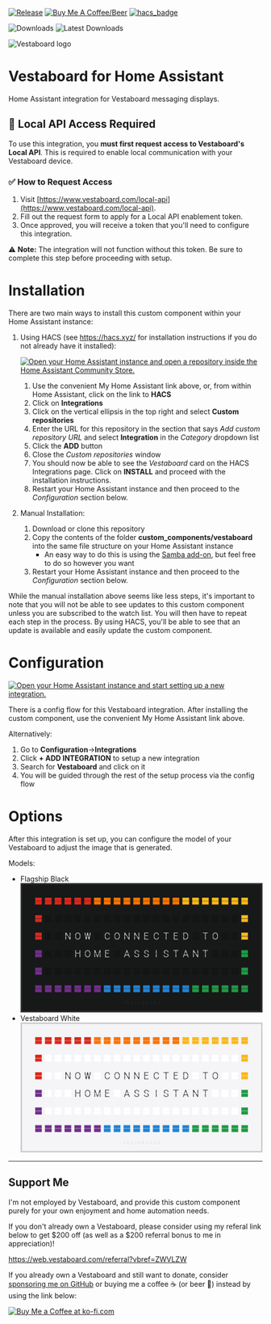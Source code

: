 [![Release](https://img.shields.io/github/v/release/natekspencer/hacs-vestaboard?style=for-the-badge)](https://github.com/natekspencer/hacs-vestaboard/releases)
[![Buy Me A Coffee/Beer](https://img.shields.io/badge/Buy_Me_A_☕/🍺-F16061?style=for-the-badge&logo=ko-fi&logoColor=white&labelColor=grey)](https://ko-fi.com/natekspencer)
[![hacs_badge](https://img.shields.io/badge/HACS-Custom-41BDF5.svg?style=for-the-badge)](https://github.com/hacs/integration)

![Downloads](https://img.shields.io/github/downloads/natekspencer/hacs-vestaboard/total?style=flat-square)
![Latest Downloads](https://img.shields.io/github/downloads/natekspencer/hacs-vestaboard/latest/total?style=flat-square)

<picture>
  <source media="(prefers-color-scheme: dark)" srcset="https://brands.home-assistant.io/vestaboard/dark_logo.png">
  <img alt="Vestaboard logo" src="https://brands.home-assistant.io/vestaboard/logo.png">
</picture>

# Vestaboard for Home Assistant

Home Assistant integration for Vestaboard messaging displays.

## 🔐 Local API Access Required

To use this integration, you **must first request access to Vestaboard's Local API**. This is required to enable local communication with your Vestaboard device.

### ✅ How to Request Access

1. Visit [https://www.vestaboard.com/local-api](https://www.vestaboard.com/local-api).
2. Fill out the request form to apply for a Local API enablement token.
3. Once approved, you will receive a token that you'll need to configure this integration.

⚠️ **Note:** The integration will not function without this token. Be sure to complete this step before proceeding with setup.

# Installation

There are two main ways to install this custom component within your Home Assistant instance:

1. Using HACS (see https://hacs.xyz/ for installation instructions if you do not already have it installed):

   [![Open your Home Assistant instance and open a repository inside the Home Assistant Community Store.](https://my.home-assistant.io/badges/hacs_repository.svg)](https://my.home-assistant.io/redirect/hacs_repository/?owner=natekspencer&repository=hacs-vestaboard&category=integration)

   1. Use the convenient My Home Assistant link above, or, from within Home Assistant, click on the link to **HACS**
   2. Click on **Integrations**
   3. Click on the vertical ellipsis in the top right and select **Custom repositories**
   4. Enter the URL for this repository in the section that says _Add custom repository URL_ and select **Integration** in the _Category_ dropdown list
   5. Click the **ADD** button
   6. Close the _Custom repositories_ window
   7. You should now be able to see the _Vestaboard_ card on the HACS Integrations page. Click on **INSTALL** and proceed with the installation instructions.
   8. Restart your Home Assistant instance and then proceed to the _Configuration_ section below.

2. Manual Installation:
   1. Download or clone this repository
   2. Copy the contents of the folder **custom_components/vestaboard** into the same file structure on your Home Assistant instance
      - An easy way to do this is using the [Samba add-on](https://www.home-assistant.io/getting-started/configuration/#editing-configuration-via-sambawindows-networking), but feel free to do so however you want
   3. Restart your Home Assistant instance and then proceed to the _Configuration_ section below.

While the manual installation above seems like less steps, it's important to note that you will not be able to see updates to this custom component unless you are subscribed to the watch list. You will then have to repeat each step in the process. By using HACS, you'll be able to see that an update is available and easily update the custom component.

# Configuration

[![Open your Home Assistant instance and start setting up a new integration.](https://my.home-assistant.io/badges/config_flow_start.svg)](https://my.home-assistant.io/redirect/config_flow_start/?domain=vestaboard)

There is a config flow for this Vestaboard integration. After installing the custom component, use the convenient My Home Assistant link above.

Alternatively:

1. Go to **Configuration**->**Integrations**
2. Click **+ ADD INTEGRATION** to setup a new integration
3. Search for **Vestaboard** and click on it
4. You will be guided through the rest of the setup process via the config flow

# Options

After this integration is set up, you can configure the model of your Vestaboard to adjust the image that is generated.

Models:

- Flagship Black
  ![Flagship Black Connected](images/flagship.png)
- Vestaboard White
  ![Vestaboard White Connected](images/white.png)

---

## Support Me

I'm not employed by Vestaboard, and provide this custom component purely for your own enjoyment and home automation needs.

If you don't already own a Vestaboard, please consider using my referal link below to get $200 off (as well as a $200 referral bonus to me in appreciation)!

https://web.vestaboard.com/referral?vbref=ZWVLZW

If you already own a Vestaboard and still want to donate, consider [sponsoring me on GitHub](https://github.com/sponsors/natekspencer) or buying me a coffee ☕ (or beer 🍺) instead by using the link below:

<a href='https://ko-fi.com/Y8Y57F59S' target='_blank'><img height='36' style='border:0px;height:36px;' src='https://storage.ko-fi.com/cdn/kofi1.png?v=3' border='0' alt='Buy Me a Coffee at ko-fi.com' /></a>
